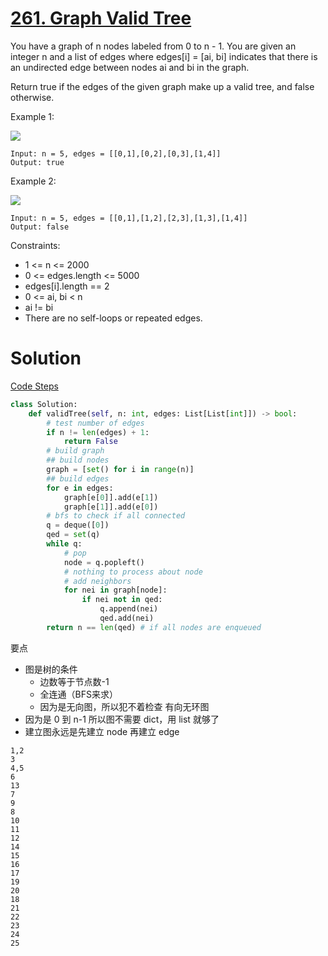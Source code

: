 # [261. Graph Valid Tree](https://leetcode.com/problems/graph-valid-tree/)

You have a graph of n nodes labeled from 0 to n - 1. You are given an integer n and a list of edges where edges[i] = [ai, bi] indicates that there is an undirected edge between nodes ai and bi in the graph.

Return true if the edges of the given graph make up a valid tree, and false otherwise.

Example 1:

![](https://assets.leetcode.com/uploads/2021/03/12/tree1-graph.jpg)

    Input: n = 5, edges = [[0,1],[0,2],[0,3],[1,4]]
    Output: true

Example 2:

![](https://assets.leetcode.com/uploads/2021/03/12/tree2-graph.jpg)

    Input: n = 5, edges = [[0,1],[1,2],[2,3],[1,3],[1,4]]
    Output: false

Constraints:

- 1 <= n <= 2000
- 0 <= edges.length <= 5000
- edges[i].length == 2
- 0 <= ai, bi < n
- ai != bi
- There are no self-loops or repeated edges.

# Solution
[Code Steps](./presentations/?id=leet261)
```python
class Solution:
    def validTree(self, n: int, edges: List[List[int]]) -> bool:
        # test number of edges
        if n != len(edges) + 1:
            return False
        # build graph
        ## build nodes
        graph = [set() for i in range(n)]
        ## build edges
        for e in edges:
            graph[e[0]].add(e[1])
            graph[e[1]].add(e[0])
        # bfs to check if all connected
        q = deque([0])
        qed = set(q)
        while q:
            # pop
            node = q.popleft()
            # nothing to process about node
            # add neighbors
            for nei in graph[node]:
                if nei not in qed:
                    q.append(nei)
                    qed.add(nei)
        return n == len(qed) # if all nodes are enqueued
```

要点
- 图是树的条件
    - 边数等于节点数-1
    - 全连通（BFS来求）
    - 因为是无向图，所以犯不着检查 有向无环图
- 因为是 0 到 n-1 所以图不需要 dict，用 list 就够了
- 建立图永远是先建立 node 再建立 edge

```steps
1,2
3
4,5
6
13
7
9
8
10
11
12
14
15
16
17
19
20
18
21
22
23
24
25
```